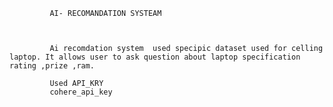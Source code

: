              AI- RECOMANDATION SYSTEAM



             Ai recomdation system  used specipic dataset used for celling laptop. It allows user to ask question about laptop specification rating ,prize ,ram.

             Used API_KRY
             cohere_api_key

             
